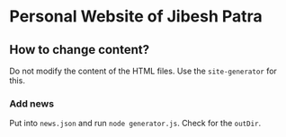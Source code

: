 # Personal Website of Jibesh Patra

## How to change content?

Do not modify the content of the HTML files. Use the `site-generator` for this.

### Add news

Put into `news.json` and run `node generator.js`. Check for the `outDir`.
